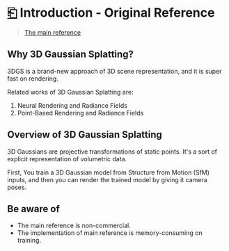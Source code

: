 # [⎗](./README.md) Introduction - Original Reference

> [The main reference](https://repo-sam.inria.fr/fungraph/3d-gaussian-splatting/)

## Why 3D Gaussian Splatting?

3DGS is a brand-new approach of 3D scene representation, and it is super fast on rendering.

Related works of 3D Gaussian Splatting are:

1. Neural Rendering and Radiance Fields
2. Point-Based Rendering and Radiance Fields

## Overview of 3D Gaussian Splatting

3D Gaussians are projective transformations of static points. It's a sort of explicit representation of volumetric data.

First, You train a 3D Gaussian model from Structure from Motion (SfM) inputs, and then you can render the trained model by giving it camera poses.

## Be aware of

- The main reference is non-commercial.
- The implementation of main reference is memory-consuming on training.
